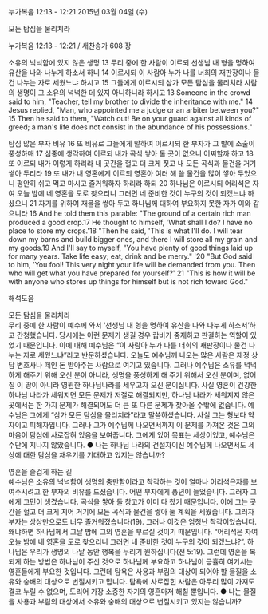 누가복음 12:13 - 12:21 
2015년 03월 04일 (수)

모든 탐심을 물리치라



누가복음 12:13 - 12:21 / 새찬송가 608 장


소유의 넉넉함에 있지 않은 생명
13 무리 중에 한 사람이 이르되 선생님 내 형을 명하여 유산을 나와 나누게 하소서 하니 14 이르시되 이 사람아 누가 나를 너희의 재판장이나 물건 나누는 자로 세웠느냐 하시고 15 그들에게 이르시되 삼가 모든 탐심을 물리치라 사람의 생명이 그 소유의 넉넉한 데 있지 아니하니라 하시고 
13 Someone in the crowd said to him, "Teacher, tell my brother to divide the inheritance with me." 14 Jesus replied, "Man, who appointed me a judge or an arbiter between you?" 15 Then he said to them, "Watch out! Be on your guard against all kinds of greed; a man's life does not consist in the abundance of his possessions." 

탐심 많은 부자 비유
16 또 비유로 그들에게 말하여 이르시되 한 부자가 그 밭에 소출이 풍성하매 17 심중에 생각하여 이르되 내가 곡식 쌓아 둘 곳이 없으니 어찌할까 하고 18 또 이르되 내가 이렇게 하리라 내 곳간을 헐고 더 크게 짓고 내 모든 곡식과 물건을 거기 쌓아 두리라 19 또 내가 내 영혼에게 이르되 영혼아 여러 해 쓸 물건을 많이 쌓아 두었으니 평안히 쉬고 먹고 마시고 즐거워하자 하리라 하되 20 하나님은 이르시되 어리석은 자여 오늘 밤에 네 영혼을 도로 찾으리니 그러면 네 준비한 것이 누구의 것이 되겠느냐 하셨으니 21 자기를 위하여 재물을 쌓아 두고 하나님께 대하여 부요하지 못한 자가 이와 같으니라 
16 And he told them this parable: "The ground of a certain rich man produced a good crop.17 He thought to himself, 'What shall I do? I have no place to store my crops.'18 "Then he said, 'This is what I'll do. I will tear down my barns and build bigger ones, and there I will store all my grain and my goods.19 And I'll say to myself, "You have plenty of good things laid up for many years. Take life easy; eat, drink and be merry." '20 "But God said to him, 'You fool! This very night your life will be demanded from you. Then who will get what you have prepared for yourself?' 21 "This is how it will be with anyone who stores up things for himself but is not rich toward God."

해석도움





모든 탐심을 물리치라  
무리 중에 한 사람이 예수께 와서 ‘선생님 내 형을 명하여 유산을 나와 나누게 하소서’하고 간청했습니다. 당시에는 이런 문제가 생길 경우 랍비가 중재하고 판결하는 역할이 있었기 때문입니다. 이에 대해 예수님은 “이 사람아 누가 나를 너희의 재판장이나 물건 나누는 자로 세웠느냐”라고 반문하셨습니다. 오늘도 예수님께 나오는 많은 사람은 재정 상담 변호사나 떼인 돈 받아주는 사람으로 여기고 있습니다. 그러나 예수님은 소유를 넉넉하게 해주기 위해 오신 분이 아니라, 생명을 풍성하게 해 주기 위해서 오신 분이며, 없어질 이 땅이 아니라 영원한 하나님나라를 세우고자 오신 분이십니다. 사실 영혼이 건강한 하나님 나라가 세워지면 모든 문제가 저절로 해결되지만, 하나님 나라가 세워지지 않은 곳에서는 한 가지 문제가 해결되어도 더 큰 또 다른 문제가 찾아올 수밖에 없습니다. 예수님은 그에게 “삼가 모든 탐심을 물리치라”라고 말씀하셨습니다. 사실 그는 형보다 약자이고 피해자입니다. 그러나 그가 예수님께 나오면서까지 이 문제를 가져온 것은 그의 마음이 탐심에 사로잡혀 있음을 보여줍니다. 그에게 있어 목표는 세상이었고, 예수님은 수단에 지나지 않았습니다. 
● 나는 하나님 나라의 건설자이신 예수님께 나오면서도 세상에 대한 탐심을 채우기를 기대하고 있지는 않습니까?      

영혼을 즐겁게 하는 길  
예수님은 소유의 넉넉함이 생명의 충만함이라고 착각하는 것이 얼마나 어리석은자를 보여주시려고 한 부자의 비유를 드셨습니다. 어떤 부자에게 풍년이 들었습니다. 그러자 그에게 고민이 생겼습니다. 곡식을 쌓아 둘 창고가 이미 다 찼기 때문입니다. 이에 그는 곳간을 헐고 더 크게 지어 거기에 모든 곡식과 물건을 쌓아 둘 계획을 세웠습니다. 그러자 부자는 상상만으로도 너무 즐거워졌습니다(19). 그러나 이것은 엄청난 착각이었습니다. 왜냐하면 하나님께서 그날 밤에 그의 영혼을 부르실 것이기 때문입니다. “어리석은 자여 오늘 밤에 네 영혼을 도로 찾으리니 그러면 네 준비한 것이 누구의 것이 되겠느냐?”. 하나님은 우리가 생명의 나날 동안 행복을 누리기 원하십니다(전 5:19). 그런데 영혼을 복되게 하는 방법은 하나님이 주신 것으로 하나님께 부요하고 하나님이 긍휼히 여기시는 영혼들에게 부요한 것입니다. 그런데 탐욕은 사용과 부림의 대상이 되어야 할 물질을 소유와 숭배의 대상으로 변질시키고 맙니다. 탐욕에 사로잡힌 사람은 아무리 많이 가져도 결코 누릴 수 없으며, 도리어 가장 소중한 자기의 영혼마저 해칠 뿐입니다. 
● 나는 물질을 사용과 부림의 대상에서 소유와 숭배의 대상으로 변질시키고 있지는 않습니까?